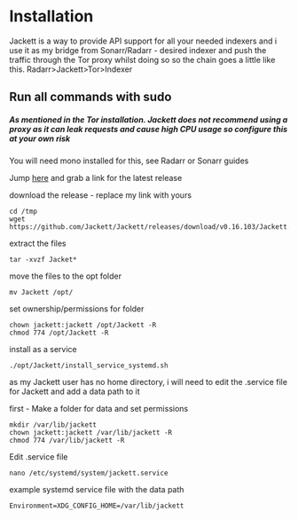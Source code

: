 # Installation 
Jackett is a way to provide API support for all your needed indexers and i use it as my bridge from Sonarr/Radarr - desired indexer and push the traffic through the Tor proxy whilst doing so so the chain goes a little like this. Radarr>Jackett>Tor>Indexer

## Run all commands with sudo 
##### As mentioned in the Tor installation. Jackett does not recommend using a proxy as it can leak requests and cause high CPU usage so configure this at your own risk

You will need mono installed for this, see Radarr or Sonarr guides

Jump [here](https://github.com/Jackett/Jackett/releases) and grab a link for the latest release

download the release - replace my link with yours
```
cd /tmp
wget https://github.com/Jackett/Jackett/releases/download/v0.16.103/Jackett.Binaries.LinuxAMDx64.tar.gz
```

extract the files
```
tar -xvzf Jacket*
```

move the files to the opt folder
```
mv Jackett /opt/
```

set ownership/permissions for folder
```
chown jackett:jackett /opt/Jackett -R
chmod 774 /opt/Jackett -R
```

install as a service
```
./opt/Jackett/install_service_systemd.sh
```

as my Jackett user has no home directory, i will need to edit the .service file for Jackett and add a data path to it

first - Make a folder for data and set permissions
```
mkdir /var/lib/jackett
chown jackett:jackett /var/lib/jackett -R
chmod 774 /var/lib/jackett -R
```

Edit .service file
```
nano /etc/systemd/system/jackett.service
```


example systemd service file with the data path 
```
Environment=XDG_CONFIG_HOME=/var/lib/jackett
```



